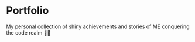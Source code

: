 # Portfolio
My personal collection of shiny achievements and stories of ME conquering the  code realm 🧙‍♂️
